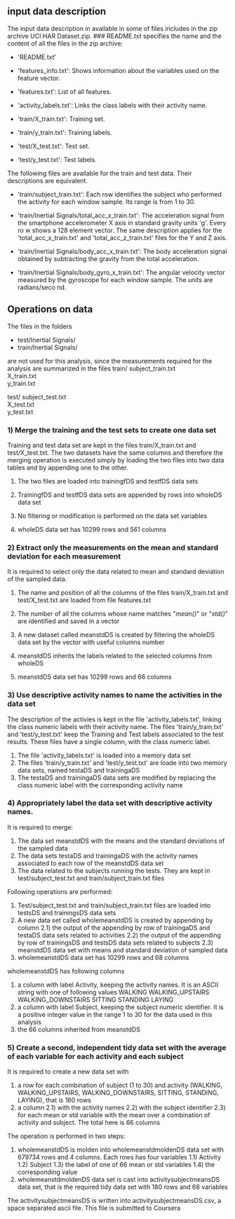 ## input data description
The input data description in available in some of files includes in the zip archive UCI HAR Dataset.zip.  ### README.txt specifies the name and the content of all the files in the zip archive:

- 'README.txt'

- 'features_info.txt': Shows information about the variables used on the feature vector.

- 'features.txt': List of all features.

- 'activity_labels.txt': Links the class labels with their activity name.

- 'train/X_train.txt': Training set.

- 'train/y_train.txt': Training labels.

- 'test/X_test.txt': Test set.

- 'test/y_test.txt': Test labels.

The following files are available for the train and test data. Their descriptions are equivalent. 

- 'train/subject_train.txt': Each row identifies the subject who performed the activity for each window sample. Its range is from 1 to 30. 

- 'train/Inertial Signals/total_acc_x_train.txt': The acceleration signal from the smartphone accelerometer X axis in standard gravity units 'g'. Every ro
w shows a 128 element vector. The same description applies for the 'total_acc_x_train.txt' and 'total_acc_z_train.txt' files for the Y and Z axis. 

- 'train/Inertial Signals/body_acc_x_train.txt': The body acceleration signal obtained by subtracting the gravity from the total acceleration. 

- 'train/Inertial Signals/body_gyro_x_train.txt': The angular velocity vector measured by the gyroscope for each window sample. The units are radians/seco
nd. 

## Operations on data 

The files in the folders
- test/Inertial Signals/
- train/Inertial Signals/

are not used for this analysis, since the measurements required for the analysis are summarized in the files
train/
   subject_train.txt  
   X_train.txt  
   y_train.txt

test/
   subject_test.txt  
   X_test.txt	
   y_test.txt

### 1) Merge the training and the test sets to create one data set 
Training and test data set are kept in the files train/X_train.txt and test/X_test.txt. The two datasets have the same columns and therefore the merging operation is executed simply by loading the two files into two data tables and by appending one to the other. 

1) The two files are loaded into trainingfDS and testfDS data sets

2) TrainingfDS and testfDS data sets are appended by rows into wholeDS data set

3) No filtering or modification is performed on the data set variables

4) wholeDS data set has 10299 rows and 561 columns
 
### 2) Extract only the measurements on the mean and standard deviation for each measurement 
It is required to select only the data related to mean and standard deviation of the sampled data. 

1) The name and position of all the columns of the files train/X_train.txt and test/X_test.txt are loaded from file features.txt

2) The number of all the columns whose name matches "*mean()*" or "*std()*" are identified and saved in a vector

3) A new dataset called meanstdDS is created by filtering the wholeDS data set by the vector with useful columns number

4) meanstdDS inherits the labels related to the selected columns from wholeDS 

5) meanstdDS data set has 10299 rows and 66 columns

### 3) Use descriptive activity names to name the activities in the data set
The description of the activies is kept in the file 'activity_labels.txt', linking the class numeric labels with their activity name. The files 'train/y_train.txt' and 'test/y_test.txt' keep the Training and Test labels associated to the test results. These files have a single column, with the class numeric label.
1) The file 'activity_labels.txt' is loaded into a memory data set
2) The files 'train/y_train.txt' and 'test/y_test.txt' are loade into two memory data sets, named testaDS and trainingaDS
3) The testaDS and trainingaDS data sets are modified by replacing the class numeric label with the corresponding activity name

### 4) Appropriately label the data set with descriptive activity names.
It is required to merge:
1) The data set meanstdDS with the means and the standard deviations of the sampled data
2) The data sets testaDS and trainingaDS with the activity names associated to each row of the meanstdDS data set
3) The data related to the subjects running the tests. They are kept in test/subject_test.txt and train/subject_train.txt files    

Following operations are performed:
1) Test/subject_test.txt and train/subject_train.txt files are loaded into testsDS and trainingsDS data sets
2) A new data set called wholemeanstdDS is created by appending by column 
2.1) the output of the appending by row of trainingaDS and testaDS data sets related to activities 
2.2) the output of the appending by row of trainingsDS and testsDS data sets related to subjects
2.3) meanstdDS data set with means and standard deviation of sampled data
3) wholemeanstdDS data set has 10299 rows and 68 columns

wholemeanstdDS has following columns
1) a column with label Activity, keeping the activity names. It is an ASCII string with one of following values
WALKING
WALKING_UPSTAIRS
WALKING_DOWNSTAIRS
SITTING
STANDING
LAYING
2) a column with label Subject, keeping the subject numeric identifier. It is a positive integer value in the range 1 to 30 for the data used in this analysis
3) the 66 columns inherited from meanstdDS

### 5) Create a second, independent tidy data set with the average of each variable for each activity and each subject
It is required to create a new data set with
1) a row for each combination of subject (1 to 30) and activity (WALKING, WALKING_UPSTAIRS, WALKING_DOWNSTAIRS, SITTING, STANDING, LAYING), that is 180 rows
2) a column 
2.1) with the activity names
2.2) with the subject identifier
2.3) for each mean or std variable with the mean over a combination of activity and subject. The total here is 66 columns

The operation is performed in two steps:
1) wholemeanstdDS is molden into wholemeanstdmoldenDS data set with 679734 rows and 4 columns. Each rows has four variables
1.1) Activity
1.2) Subject
1.3) the label of one of 66 mean or std variables
1.4) the corresponding value
2) wholemeanstdmoldenDS data set is cast into activitysubjectmeansDS data set, that is the required tidy data set with 180 rows and 68 variables

The activitysubjectmeansDS is written into activitysubjectmeansDS.csv, a space separated ascii file. This file is submitted to Coursera








